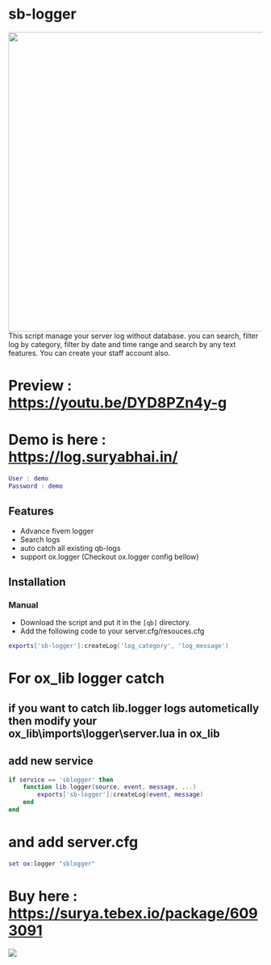 # sb-logger

<img width="752" height="592" src="https://media.discordapp.net/attachments/977925336882876437/1211851614458089513/image.png?ex=65efb3c4&is=65dd3ec4&hm=d7a2143881e967ec282444808178213c1378d08d81808b510bfb55669abdfaa2&=&format=webp&quality=lossless&width=822&height=671">
This script manage your server log without database. you can search, filter log by category, filter by date and time range and search by any text features. You can create your staff account also.
<br>

# Preview : https://youtu.be/DYD8PZn4y-g <br>
# Demo is here : https://log.suryabhai.in/
```Lua
User : demo
Password : demo
```

## Features
- Advance fivem logger
- Search logs
- auto catch all existing qb-logs
- support ox.logger (Checkout ox.logger config bellow)


## Installation
### Manual
- Download the script and put it in the `[qb]` directory.
- Add the following code to your server.cfg/resouces.cfg


```Lua
exports['sb-logger']:createLog('log_category', 'log_message')               -- from client and server
```
# For ox_lib logger catch
## if you want to catch lib.logger logs autometically then modify your ox_lib\imports\logger\server.lua in ox_lib

## add new service 
```Lua
if service == 'sblogger' then
    function lib.logger(source, event, message, ...)
        exports['sb-logger']:createLog(event, message) 
    end
end

```
# and add server.cfg 

```Lua
set ox:logger "sblogger"
```

# Buy here : https://surya.tebex.io/package/6093091


<img src="https://profile-counter.glitch.me/sblogger/count.svg" /> 
